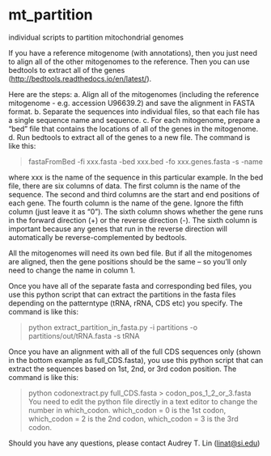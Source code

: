 # mt_partition
individual scripts to partition mitochondrial genomes

If you have a reference mitogenome (with annotations), then you just need to align all of the other mitogenomes to the reference. Then you can use bedtools to extract all of the genes (http://bedtools.readthedocs.io/en/latest/). 

Here are the steps:
a. Align all of the mitogenomes (including the reference mitogenome - e.g. accession U96639.2) and save the alignment in FASTA format. 
b. Separate the sequences into individual files, so that each file has a single sequence name and sequence. 
c. For each mitogenome, prepare a “bed” file that contains the locations of all of the genes in the mitogenome. 
d. Run bedtools to extract all of the genes to a new file. The command is like this:
> fastaFromBed -fi xxx.fasta -bed xxx.bed -fo xxx.genes.fasta -s -name

where xxx is the name of the sequence in this particular example. In the bed file, there are six columns of data. The first column is the name of the sequence. The second and third columns are the start and end positions of each gene. The fourth column is the name of the gene. Ignore the fifth column (just leave it as “0”). The sixth column shows whether the gene runs in the forward direction (+) or the reverse direction (-). The sixth column is important because any genes that run in the reverse direction will automatically be reverse-complemented by bedtools. 

All the mitogenomes will need its own bed file. But if all the mitogenomes are aligned, then the gene positions should be the same – so you’ll only need to change the name in column 1. 

Once you have all of the separate fasta and corresponding bed files, you use this python script that can extract the partitions in the fasta files depending on the patterntype (tRNA, rRNA, CDS etc) you specify. The command is like this: 
> python extract_partition_in_fasta.py -i partitions -o partitions/out/tRNA.fasta -s tRNA

Once you have an alignment with all of the full CDS sequences only (shown in the bottom example as full_CDS.fasta), you use this python script that can extract the sequences based on 1st, 2nd, or 3rd codon position. The command is like this: 
> python codonextract.py full_CDS.fasta > codon_pos_1_2_or_3.fasta 
You need to edit the python file directly in a text editor to change the number in which_codon. which_codon = 0  is the 1st codon, which_codon = 2 is the 2nd codon, which_codon = 3 is the 3rd codon.

Should you have any questions, please contact Audrey T. Lin (linat@si.edu)

